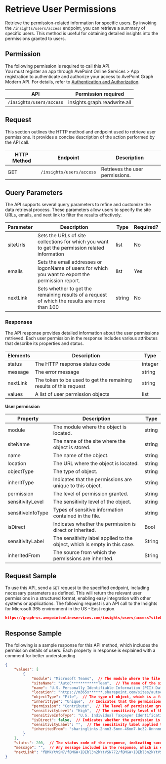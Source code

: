 # Retrieve User Permissions

Retrieve the permission-related information for specific users. By invoking the `/insights/users/access` endpoint, you can retrieve a summary of specific users. This method is useful for obtaining detailed insights into the permissions granted to users. 

## Permission 

The following permission is required to call this API.  
You must register an app through AvePoint Online Services > App registration to authenticate and authorize your access to AvePoint Graph Modern API. For details, refer to [Authentication and Authorization](https://learn.avepoint.com/docs/Use-AvePoint-Graph-Modern-API.html#authentication-and-authorization).

| API     | Permission required | 
|-------------------|---------------|
| `/insights/users/access` | insights.graph.readwrite.all |

## Request 

This section outlines the HTTP method and endpoint used to retrieve user permissions. It provides a concise description of the action performed by the API call. 

| HTTP Method | Endpoint | Description |
| --- | --- | --- |
| GET | `/insights/users/access` | Retrieves the user permissions. |


## Query Parameters

The API supports several query parameters to refine and customize the data retrieval process. These parameters allow users to specify the site URLs, emails, and next link to filter the results effectively.


| Parameter  | Description                                                                 | Type   | Required? |
|------------|-----------------------------------------------------------------------------|--------|-----------|
| siteUrls | Sets the URLs of site collections for which you want to get the permission related information | list  | No        |
| emails | Sets the email addresses or logonName of users for which you want to export the permission report. | list  | Yes        |
| nextLink | Sets whether to get the remaining results of a request of which the results are more than 100 | string | No        |


[we have logonName Loginname and principal name? which one is it?]: # 

### Responses

The API response provides detailed information about the user permissions retrieved. Each user permission in the response includes various attributes that describe its properties and status.

| Elements | Description                                      | Type    |
|----------|--------------------------------------------------|---------|
| status   | The HTTP response status code                    | integer |
| message  | The error message                                | string  |
| nextLink | The token to be used to get the remaining results of this request | string  |
| values   | A list of user permission objects               | list   |

**User permission**

| Property           | Description            | Type    |
|--------------------|------------------|---------|
| module             | The module where the object is located.               | string  |
| siteName           | The name of the site where the object is stored.     | string  |
| name               | The name of the object.                           | string  |
| location           | The URL where the object is located.             | string  |
| objectType         | The type of object.             | string  |
| inheritType        | Indicates that the permissions are unique to this object.      | string  |
| permission         | The level of permission granted.                    | string  |
| sensitivityLevel   | The sensitivity level of the object.               | string  |
| sensitiveInfoType  | Types of sensitive information contained in the file. |string  |
| isDirect           | Indicates whether the permission is direct or inherited.               | Bool |
| sensitivityLabel   | The sensitivity label applied to the object, which is empty in this case.          | String  |
| inheritedFrom      | The source from which the permissions are inherited.                     | String  |

## Request Sample

To use this API, send a `GET` request to the specified endpoint, including necessary parameters as defined. This will return the relevant user permissions in a structured format, enabling easy integration with other systems or applications. The following request is an API call to the Insights for Microsoft 365 environment in the US - East region.

```json
https://graph-us.avepointonlineservices.com/insights/users/access?siteUrls=https%3A%2F%2Fm********.sharepoint.com%2Fsites%2Fj*******m01&siteUrls=https%3A%2F%2Fm*****.sharepoint.com%2Fsites%2Fjuly2022publict****&emails=insights****001_j***insightstest.onmicrosoft.com%23ext%23%40m******.onmicrosoft.com&emails=insights******003_j****insightstest.onmicrosoft.com%23ext%23%40m********.onmicrosoft.com
```

## Response Sample  

The following is a sample response for this API method, which includes the permission details of users. Each property in response is explained with a comment for better understanding.

```json
{
    "values": [
        {
            "module": "Microsoft Teams",  // The module where the file is located.
            "siteName": "AutoC************Team",  // The name of the site where the file is stored.
            "name": "U.S. Personally Identifiable Information (PII) Data-High.docx",  // The name of the file.
            "location": "https://m365x******.sharepoint.com/sites/autocreated********team/shared documents/general/u.s. personally identifiable information (pii) data-high.docx",  // The URL where the file is located. 
            "objectType": "File",  // The type of object, which is a file in this case.
            "inheritType": "Unique",  // Indicates that the permissions are unique to this file.
            "permission": "Contribute",  // The level of permission granted.
            "sensitivityLevel": "High",  // The sensitivity level of the file.
            "sensitiveInfoType": "U.S. Individual Taxpayer Identification Number (ITIN), U.S. Social Security Number (SSN), U.S. / U.K. Passport Number",  // Types of sensitive information contained in the file.
            "isDirect": false,  // Indicates whether the permission is direct or inherited.
            "sensitivityLabel": "",  // The sensitivity label applied to the file, which is empty in this case.
            "inheritedFrom": "sharinglinks.2nnn3-5nnn-46nn7-bc32-8nnnnnnnnn.flexible.8nnnnnnnnn-c62b0-c62b0-c62b0-c62b0"  // The source from which the permissions are inherited.
        }
    ],
    "status": 200,  // The status code of the response, indicating success.
    "message": "",  // Any message included in the response, which is empty in this case.
    "nextLink": "fBMkYtVSN7/fBMGW+IDEbl3n2kYtVSN772/fBMGW+IDEbl3n2kYtVSN7fBMGW+IDEbl3n2kYtVSN7KyI3/0SeNe2gz8WjwRAJpKFfBMGW+IDEbl3n2kYtVSN7Fyx+eX/zgxCVPhsSowunsQcfDfBMGW+IDEbl3n2kYtVSN7LSZ76fBMGW+IDEbl3n2kYtVSN7KYyGQ=="  // The next link for pagination, if more data is available.
}
```